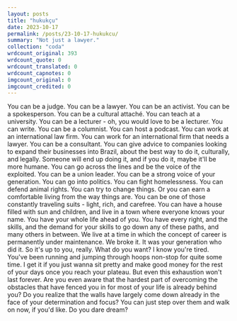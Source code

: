 ```yaml
---
layout: posts
title: "hukukçu"
date: 2023-10-17
permalink: /posts/23-10-17-hukukcu/
summary: "Not just a lawyer."
collection: "coda"
wrdcount_original: 393
wrdcount_quote: 0
wrdcount_translated: 0
wrdcount_capnotes: 0
imgcount_original: 0
imgcount_credited: 0
---
```

You can be a judge. You can be a lawyer. You can be an activist. You can be a spokesperson. You can be a cultural attaché. You can teach at a university. You can be a lecturer - oh, you would love to be a lecturer. You can write. You can be a columnist. You can host a podcast. You can work at an international law firm. You can work for an international firm that needs a lawyer. You can be a consultant. You can give advice to companies looking to expand their businesses into Brazil, about the best way to do it, culturally, and legally. Someone will end up doing it, and if you do it, maybe it'll be more humane. You can go across the lines and be the voice of the exploited. You can be a union leader. You can be a strong voice of your generation. You can go into politics. You can fight homelessness. You can defend animal rights. You can try to change things. Or you can earn a comfortable living from the way things are. You can be one of those constantly traveling suits - light, rich, and carefree. You can have a house filled with sun and children, and live in a town where everyone knows your name. You have your whole life ahead of you. You have every right, and the skills, and the demand for your skills to go down any of these paths, and many others in between. We live at a time in which the concept of career is permanently under maintenance. We broke it. It was your generation who did it. So it's up to you, really. What do you want? I know you're tired. You've been running and jumping through hoops non-stop for quite some time. I get it if you just wanna sit pretty and make good money for the rest of your days once you reach your plateau. But even this exhaustion won't last forever. Are you even aware that the hardest part of overcoming the obstacles that have fenced you in for most of your life is already behind you? Do you realize that the walls have largely come down already in the face of your determination and focus? You can just step over them and walk on now, if you'd like. Do you dare dream?
